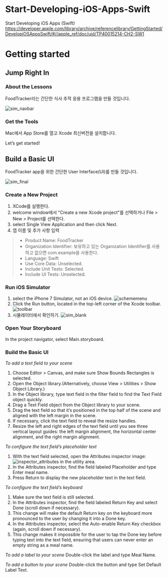 # Start-Developing-iOS-Apps-Swift
Start Developing iOS Apps (Swift)
https://developer.apple.com/library/archive/referencelibrary/GettingStarted/DevelopiOSAppsSwift/#//apple_ref/doc/uid/TP40015214-CH2-SW1


# Getting started
## Jump Right In
### About the Lessons

FoodTracker라는 간단한 식사 추적 응용 프로그램을 만들 것입니다.

![sim_navbar](./images/IN_sim_navbar_2x.png)


### Get the Tools
Mac에서 App Store를 열고 Xcode 최신버전을 설치합니다.

Let’s get started!

## Build a Basic UI
FoodTracker app을 위한 간단한 User Interface(UI)를 만들 것입니다.

![sim_final](./images/BBUI_sim_finalUI_2x.png)

### Create a New Project
1. XCode를 실행한다.
2. welcome window에서 "Create a new Xcode project"를 선택하거나 File > New > Project를 선택한다.
3. select Single View Application and then click Next.
4. 앱 이름 및 추가 사항 입력
> * Product Name: FoodTracker
> * Organization Identifier: 보유하고 있는 Organization Identifier를 사용하고 없으면 com.example을 사용한다.
> * Language: Swift
> * Use Core Data: Unselected.
> * Include Unit Tests: Selected.
> * Include UI Tests: Unselected.

### Run iOS Simulator
1. select the iPhone 7 Simulator, not an iOS device.
![schememenu](./images/BBUI_schememenu_2x.png)
2. Click the Run button, located in the top-left corner of the Xcode toolbar.
![toolbar](./images/BBUI_toolbar_2x.png)
3. 시뮬레이터에서 확인하기.
![sim_blank](./images/BBUI_sim_blank_2x.png)

### Open Your Storyboard
In the project navigator, select Main.storyboard.

### Build the Basic UI
*To add a text field to your scene*
1. Choose Editor > Canvas, and make sure Show Bounds Rectangles is selected.
2. Open the Object library.(Alternatively, choose View > Utilities > Show Object Library.)
3. In the Object library, type text field in the filter field to find the Text Field object quickly.
4. Drag a Text Field object from the Object library to your scene.
5. Drag the text field so that it’s positioned in the top half of the scene and aligned with the left margin in the scene.
6. If necessary, click the text field to reveal the resize handles.
7. Resize the left and right edges of the text field until you see three vertical layout guides: the left margin alignment, the horizontal center alignment, and the right margin alignment.

*To configure the text field’s placeholder text*
1. With the text field selected, open the Attributes inspector image: ![inspector_attributes](./Art/inspector_attributes_2x.png) in the utility area.
2. In the Attributes inspector, find the field labeled Placeholder and type Enter meal name.
3. Press Return to display the new placeholder text in the text field.

*To configure the text field’s keyboard*
1. Make sure the text field is still selected.
2. In the Attributes inspector, find the field labeled Return Key and select Done (scroll down if necessary).
3. This change will make the default Return key on the keyboard more pronounced to the user by changing it into a Done key.
4. In the Attributes inspector, select the Auto-enable Return Key checkbox (again, scroll down if necessary).
5. This change makes it impossible for the user to tap the Done key before typing text into the text field, ensuring that users can never enter an empty string as a meal name.

*To add a label to your scene*
Double-click the label and type Meal Name.

*To add a button to your scene*
Double-click the button and type Set Default Label Text.









  




